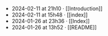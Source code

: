 - 2024-02-11 at 21h10 · [[Introduction]]
- 2024-02-11 at 15h48 · [[index]]
- 2024-01-26 at 23h36 · [[Index]]
- 2024-01-26 at 13h52 · [[README]]
